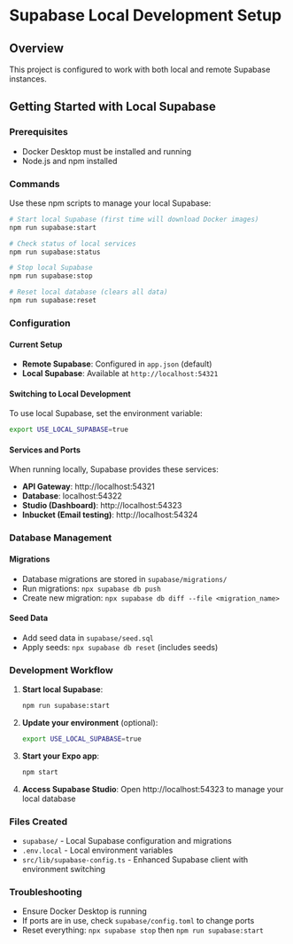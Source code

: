 # Supabase Local Development Setup

## Overview
This project is configured to work with both local and remote Supabase instances.

## Getting Started with Local Supabase

### Prerequisites
- Docker Desktop must be installed and running
- Node.js and npm installed

### Commands
Use these npm scripts to manage your local Supabase:

```bash
# Start local Supabase (first time will download Docker images)
npm run supabase:start

# Check status of local services
npm run supabase:status

# Stop local Supabase
npm run supabase:stop

# Reset local database (clears all data)
npm run supabase:reset
```

### Configuration

#### Current Setup
- **Remote Supabase**: Configured in `app.json` (default)
- **Local Supabase**: Available at `http://localhost:54321`

#### Switching to Local Development
To use local Supabase, set the environment variable:
```bash
export USE_LOCAL_SUPABASE=true
```

#### Services and Ports
When running locally, Supabase provides these services:
- **API Gateway**: http://localhost:54321
- **Database**: localhost:54322
- **Studio (Dashboard)**: http://localhost:54323
- **Inbucket (Email testing)**: http://localhost:54324

### Database Management

#### Migrations
- Database migrations are stored in `supabase/migrations/`
- Run migrations: `npx supabase db push`
- Create new migration: `npx supabase db diff --file <migration_name>`

#### Seed Data
- Add seed data in `supabase/seed.sql`
- Apply seeds: `npx supabase db reset` (includes seeds)

### Development Workflow

1. **Start local Supabase**:
   ```bash
   npm run supabase:start
   ```

2. **Update your environment** (optional):
   ```bash
   export USE_LOCAL_SUPABASE=true
   ```

3. **Start your Expo app**:
   ```bash
   npm start
   ```

4. **Access Supabase Studio**:
   Open http://localhost:54323 to manage your local database

### Files Created
- `supabase/` - Local Supabase configuration and migrations
- `.env.local` - Local environment variables
- `src/lib/supabase-config.ts` - Enhanced Supabase client with environment switching

### Troubleshooting
- Ensure Docker Desktop is running
- If ports are in use, check `supabase/config.toml` to change ports
- Reset everything: `npx supabase stop` then `npm run supabase:start`
